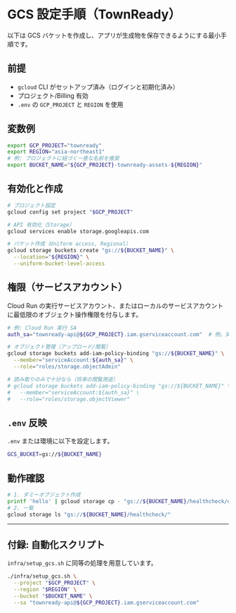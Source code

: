 # GCS 設定手順（TownReady）

以下は GCS バケットを作成し、アプリが生成物を保存できるようにする最小手順です。

## 前提

- `gcloud` CLI がセットアップ済み（ログインと初期化済み）
- プロジェクト/Billing 有効
- `.env` の `GCP_PROJECT` と `REGION` を使用

## 変数例

```bash
export GCP_PROJECT="townready"
export REGION="asia-northeast1"
# 例: プロジェクトに紐づく一意な名前を推奨
export BUCKET_NAME="${GCP_PROJECT}-townready-assets-${REGION}"
```

## 有効化と作成

```bash
# プロジェクト設定
gcloud config set project "$GCP_PROJECT"

# API 有効化（Storage）
gcloud services enable storage.googleapis.com

# バケット作成（Uniform access, Regional）
gcloud storage buckets create "gs://${BUCKET_NAME}" \
  --location="${REGION}" \
  --uniform-bucket-level-access
```

## 権限（サービスアカウント）

Cloud Run の実行サービスアカウント、またはローカルのサービスアカウントに最低限のオブジェクト操作権限を付与します。

```bash
# 例: Cloud Run 実行 SA
auth_sa="townready-api@${GCP_PROJECT}.iam.gserviceaccount.com"  # 例。実際のSAに置換

# オブジェクト管理（アップロード/閲覧）
gcloud storage buckets add-iam-policy-binding "gs://${BUCKET_NAME}" \
  --member="serviceAccount:${auth_sa}" \
  --role="roles/storage.objectAdmin"

# 読み取りのみで十分なら（将来の閲覧用途）
# gcloud storage buckets add-iam-policy-binding "gs://${BUCKET_NAME}" \
#   --member="serviceAccount:${auth_sa}" \
#   --role="roles/storage.objectViewer"
```

## `.env` 反映

`.env` または環境に以下を設定します。

```bash
GCS_BUCKET=gs://${BUCKET_NAME}
```

## 動作確認

```bash
# 1. ダミーオブジェクト作成
printf 'hello' | gcloud storage cp - "gs://${BUCKET_NAME}/healthcheck/ok.txt"
# 2. 一覧
gcloud storage ls "gs://${BUCKET_NAME}/healthcheck/"
```

---

## 付録: 自動化スクリプト

`infra/setup_gcs.sh` に同等の処理を用意しています。

```bash
./infra/setup_gcs.sh \
  --project "$GCP_PROJECT" \
  --region "$REGION" \
  --bucket "$BUCKET_NAME" \
  --sa "townready-api@${GCP_PROJECT}.iam.gserviceaccount.com"
```
